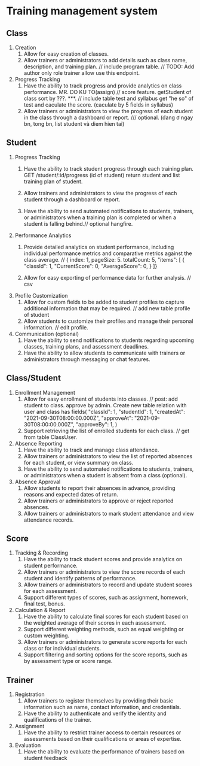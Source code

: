 # Training management system

## Class

1. Creation
   1. Allow for easy creation of classes.
   2. Allow trainers or administrators to add details such as class name, description, and training plan.
   // include program table.
   // TODO: Add author only role trainer allow use this endpoint.
2. Progress Tracking
   1. Have the ability to track progress and provide analytics on class performance. MR. DO KU TO(assign)
   // score feature. getStudent of class sort by ???. ***.
   // include table test and syllabus get "he so" of test and caculate the score. (caculate by 5 fields in syllabus)
   2. Allow trainers or administrators to view the progress of each student in the class through a dashboard or report.
   /// optional. (đang ơ ngay bn, tong bn, list student và diem hien tai) 

## Student

1. Progress Tracking
   1. Have the ability to track student progress through each training plan. 
   GET /student/:id/progress (id of student) return student and list training plan of student.
   
   2. Allow trainers and administrators to view the progress of each student through a dashboard or report.
   3. Have the ability to send automated notifications to students, trainers, or administrators when a training plan is completed or when a student is falling behind.// optional hangfire.
2. Performance Analytics
   1. Provide detailed analytics on student performance, including individual performance metrics and comparative metrics against the class average.
   // {
         index: 1,
         pageSize: 5.
         totalCount: 5,
         "items": [
            {
               "classId": 1,
               "CurrentScore": 0,
               "AverageScore": 0,
            }
   ]}

   2. Allow for easy exporting of performance data for further analysis.
   // csv
3. Profile Customization
   1. Allow for custom fields to be added to student profiles to capture additional information that may be required.
   // add new table profile of student
   2. Allow students to customize their profiles and manage their personal information.
   // edit profile.
4. Communication (optional)
   1. Have the ability to send notifications to students regarding upcoming classes, training plans, and assessment deadlines.
   2. Have the ability to allow students to communicate with trainers or administrators through messaging or chat features.

## Class/Student

1. Enrollment Management
   1. Allow for easy enrollment of students into classes.
   // post: add student to class. approve by admin. Create new table relation with user and class has fields(
      "classId": 1,
      "studentId": 1,
      "createdAt": "2021-09-30T08:00:00.000Z",
      "approveAt": "2021-09-30T08:00:00.000Z",
      "approveBy": 1,
   )
   2. Support retrieving the list of enrolled students for each class.
   // get from table ClassUser.
2. Absence Reporting
   1. Have the ability to track and manage class attendance.
   2. Allow trainers or administrators to view the list of reported absences for each student, or view summary on class.
   3. Have the ability to send automated notifications to students, trainers, or administrators when a student is absent from a class (optional).
3. Absence Approval
   1. Allow students to report their absences in advance, providing reasons and expected dates of return.
   2. Allow trainers or administrators to approve or reject reported absences.
   3. Allow trainers or administrators to mark student attendance and view attendance records.

## Score

1. Tracking & Recording
   1. Have the ability to track student scores and provide analytics on student performance.
   2. Allow trainers or administrators to view the score records of each student and identify patterns of performance.
   3. Allow trainers or administrators to record and update student scores for each assessment.
   4. Support different types of scores, such as assignment, homework, final test, bonus.
2. Calculation & Report
   1. Have the ability to calculate final scores for each student based on the weighted average of their scores in each assessment.
   2. Support different weighting methods, such as equal weighting or custom weighting.
   3. Allow trainers or administrators to generate score reports for each class or for individual students.
   4. Support filtering and sorting options for the score reports, such as by assessment type or score range.

## Trainer

1. Registration
   1. Allow trainers to register themselves by providing their basic information such as name, contact information, and credentials.
   2. Have the ability to authenticate and verify the identity and qualifications of the trainer.
2. Assignment
   1. Have the ability to restrict trainer access to certain resources or assessments based on their qualifications or areas of expertise.
3. Evaluation
   1. Have the ability to evaluate the performance of trainers based on student feedback